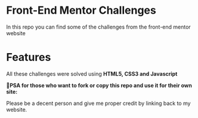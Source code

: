 # Front-End Mentor Challenges

In this repo you can find some of the challenges from the front-end mentor website


# Features

All these challenges were solved using **HTML5, CSS3 and Javascript**

📢**PSA for those who want to fork or copy this repo and use it for their own site:**

Please be a decent person and give me proper credit by linking back to my website.
